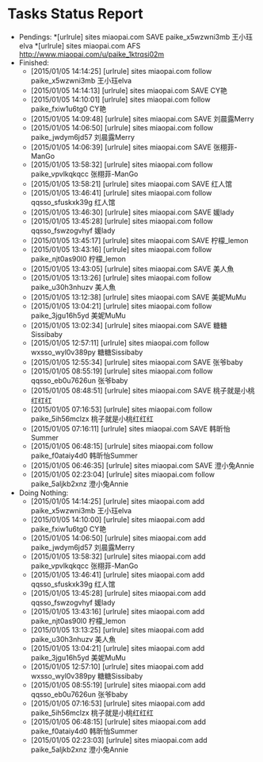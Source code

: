 Tasks Status Report
============

* Pendings:
    *[urlrule] sites miaopai.com SAVE paike_x5wzwni3mb 王小珏elva
    *[urlrule] sites miaopai.com AFS http://www.miaopai.com/u/paike_1ktrqsi02m
* Finished:
    * [2015/01/05 14:14:25] [urlrule] sites miaopai.com follow paike_x5wzwni3mb 王小珏elva
    * [2015/01/05 14:14:13] [urlrule] sites miaopai.com SAVE CY艳
    * [2015/01/05 14:10:01] [urlrule] sites miaopai.com follow paike_fxiw1u6tg0 CY艳
    * [2015/01/05 14:09:48] [urlrule] sites miaopai.com SAVE 刘晨露Merry
    * [2015/01/05 14:06:50] [urlrule] sites miaopai.com follow paike_jwdym6jd57 刘晨露Merry
    * [2015/01/05 14:06:39] [urlrule] sites miaopai.com SAVE 张栩菲-ManGo
    * [2015/01/05 13:58:32] [urlrule] sites miaopai.com follow paike_vpvlkqkqcc 张栩菲-ManGo
    * [2015/01/05 13:58:21] [urlrule] sites miaopai.com SAVE 红人馆
    * [2015/01/05 13:46:41] [urlrule] sites miaopai.com follow qqsso_sfuskxk39g 红人馆
    * [2015/01/05 13:46:30] [urlrule] sites miaopai.com SAVE 媛lady
    * [2015/01/05 13:45:28] [urlrule] sites miaopai.com follow qqsso_fswzogvhyf 媛lady
    * [2015/01/05 13:45:17] [urlrule] sites miaopai.com SAVE 柠檬_lemon
    * [2015/01/05 13:43:16] [urlrule] sites miaopai.com follow paike_njt0as90l0 柠檬_lemon
    * [2015/01/05 13:43:05] [urlrule] sites miaopai.com SAVE 美人魚
    * [2015/01/05 13:13:26] [urlrule] sites miaopai.com follow paike_u30h3nhuzv 美人魚
    * [2015/01/05 13:12:38] [urlrule] sites miaopai.com SAVE 美妮MuMu
    * [2015/01/05 13:04:21] [urlrule] sites miaopai.com follow paike_3jgu16h5yd 美妮MuMu
    * [2015/01/05 13:02:34] [urlrule] sites miaopai.com SAVE 糖糖Sissibaby
    * [2015/01/05 12:57:11] [urlrule] sites miaopai.com follow wxsso_wyl0v389py 糖糖Sissibaby
    * [2015/01/05 12:55:34] [urlrule] sites miaopai.com SAVE 张爷baby
    * [2015/01/05 08:55:19] [urlrule] sites miaopai.com follow qqsso_eb0u7626un 张爷baby
    * [2015/01/05 08:48:51] [urlrule] sites miaopai.com SAVE 桃子就是小桃红红红
    * [2015/01/05 07:16:53] [urlrule] sites miaopai.com follow paike_5ih56mclzx 桃子就是小桃红红红
    * [2015/01/05 07:16:11] [urlrule] sites miaopai.com SAVE 韩昕怡Summer
    * [2015/01/05 06:48:15] [urlrule] sites miaopai.com follow paike_f0ataiy4d0 韩昕怡Summer
    * [2015/01/05 06:46:35] [urlrule] sites miaopai.com SAVE 澄小兔Annie
    * [2015/01/05 02:23:04] [urlrule] sites miaopai.com follow paike_5aljkb2xnz 澄小兔Annie
* Doing Nothing:
    * [2015/01/05 14:14:25] [urlrule] sites miaopai.com add paike_x5wzwni3mb 王小珏elva
    * [2015/01/05 14:10:00] [urlrule] sites miaopai.com add paike_fxiw1u6tg0 CY艳
    * [2015/01/05 14:06:50] [urlrule] sites miaopai.com add paike_jwdym6jd57 刘晨露Merry
    * [2015/01/05 13:58:32] [urlrule] sites miaopai.com add paike_vpvlkqkqcc 张栩菲-ManGo
    * [2015/01/05 13:46:41] [urlrule] sites miaopai.com add qqsso_sfuskxk39g 红人馆
    * [2015/01/05 13:45:28] [urlrule] sites miaopai.com add qqsso_fswzogvhyf 媛lady
    * [2015/01/05 13:43:16] [urlrule] sites miaopai.com add paike_njt0as90l0 柠檬_lemon
    * [2015/01/05 13:13:25] [urlrule] sites miaopai.com add paike_u30h3nhuzv 美人魚
    * [2015/01/05 13:04:21] [urlrule] sites miaopai.com add paike_3jgu16h5yd 美妮MuMu
    * [2015/01/05 12:57:10] [urlrule] sites miaopai.com add wxsso_wyl0v389py 糖糖Sissibaby
    * [2015/01/05 08:55:19] [urlrule] sites miaopai.com add qqsso_eb0u7626un 张爷baby
    * [2015/01/05 07:16:53] [urlrule] sites miaopai.com add paike_5ih56mclzx 桃子就是小桃红红红
    * [2015/01/05 06:48:15] [urlrule] sites miaopai.com add paike_f0ataiy4d0 韩昕怡Summer
    * [2015/01/05 02:23:03] [urlrule] sites miaopai.com add paike_5aljkb2xnz 澄小兔Annie
